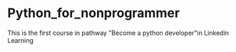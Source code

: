 # Python_for_nonprogrammer

This is the first course in pathway "Become a python developer"in Linkedin Learning 